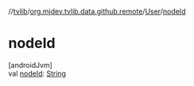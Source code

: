 //[tvlib](../../../index.md)/[org.mjdev.tvlib.data.github.remote](../index.md)/[User](index.md)/[nodeId](node-id.md)

# nodeId

[androidJvm]\
val [nodeId](node-id.md): [String](https://kotlinlang.org/api/latest/jvm/stdlib/kotlin/-string/index.html)

